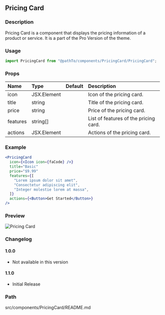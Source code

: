 ## Pricing Card

### Description

Pricing Card is a component that displays the pricing information of a product or service. It is a part of the Pro Version of the theme.

### Usage

```jsx
import PricingCard from "@pathTo/components/PricingCard/PricingCard";
```

### Props

| Name     | Type        | Default | Description                           |
| :------- | :---------- | :------ | :------------------------------------ |
| icon     | JSX.Element |         | Icon of the pricing card.             |
| title    | string      |         | Title of the pricing card.            |
| price    | string      |         | Price of the pricing card.            |
| features | string[]    |         | List of features of the pricing card. |
| actions  | JSX.Element |         | Actions of the pricing card.          |

### Example

```jsx
<PricingCard
  icon={<Icon icon={faCode} />}
  title="Basic"
  price="$9.99"
  features={[
    "Lorem ipsum dolor sit amet",
    "Consectetur adipiscing elit",
    "Integer molestie lorem at massa",
  ]}
  actions={<Button>Get Started</Button>}
/>
```

### Preview

![Pricing Card](https://raw.githubusercontent.com/creativetimofficial/ct-material-kit-pro-react-v1.1.0/master/public/assets/img/pricing-card.png)

### Changelog

#### 1.0.0

- Not available in this version

#### 1.1.0

- Initial Release

### Path

src/components/PricingCard/README.md
